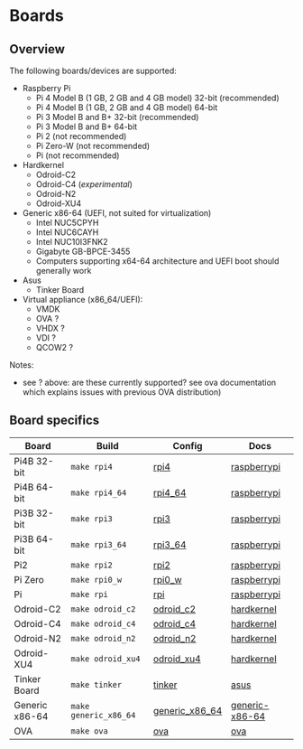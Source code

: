 # Boards

## Overview

The following boards/devices are supported:

- Raspberry Pi
  - Pi 4 Model B (1 GB, 2 GB and 4 GB model) 32-bit (recommended)
  - Pi 4 Model B (1 GB, 2 GB and 4 GB model) 64-bit
  - Pi 3 Model B and B+ 32-bit (recommended)
  - Pi 3 Model B and B+ 64-bit
  - Pi 2 (not recommended)
  - Pi Zero-W (not recommended)
  - Pi (not recommended)
- Hardkernel
  - Odroid-C2
  - Odroid-C4 (_experimental_)
  - Odroid-N2
  - Odroid-XU4
- Generic x86-64 (UEFI, not suited for virtualization)
  - Intel NUC5CPYH
  - Intel NUC6CAYH
  - Intel NUC10I3FNK2
  - Gigabyte GB-BPCE-3455
  - Computers supporting x64-64 architecture and UEFI boot should generally work
- Asus
  - Tinker Board
- Virtual appliance (x86_64/UEFI):
  - VMDK
  - OVA ?
  - VHDX ?
  - VDI ?
  - QCOW2 ?

Notes:
  - see ? above: are these currently supported? see ova documentation which explains issues with previous OVA distribution)

## Board specifics

|Board|Build|Config|Docs|
|-----|----|------|----|
|Pi4B 32-bit    |`make rpi4`           |[rpi4](../../buildroot-external/configs/rpi4_defconfig)|[raspberrypi](./raspberrypi/)|
|Pi4B 64-bit    |`make rpi4_64`        |[rpi4_64](../../buildroot-external/configs/rpi4_64_defconfig)|[raspberrypi](./raspberrypi/)|
|Pi3B 32-bit    |`make rpi3`           |[rpi3](../../buildroot-external/configs/rpi3_defconfig)|[raspberrypi](./raspberrypi/)|
|Pi3B 64-bit    |`make rpi3_64`        |[rpi3_64](../../buildroot-external/configs/rpi3_64_defconfig)|[raspberrypi](./raspberrypi/)|
|Pi2            |`make rpi2`           |[rpi2](../../buildroot-external/configs/rpi2_defconfig)|[raspberrypi](./raspberrypi/)|
|Pi Zero        |`make rpi0_w`         |[rpi0_w](../../buildroot-external/configs/rpi0_w_defconfig)|[raspberrypi](./raspberrypi/)|
|Pi             |`make rpi`            |[rpi](../../buildroot-external/configs/rpi_defconfig)|[raspberrypi](./raspberrypi/)|
|Odroid-C2      |`make odroid_c2`      |[odroid_c2](../../buildroot-external/configs/odroid_c2_defconfig)|[hardkernel](./hardkernel/)|
|Odroid-C4      |`make odroid_c4`      |[odroid_c4](../../buildroot-external/configs/odroid_c4_defconfig)|[hardkernel](./hardkernel/)|
|Odroid-N2      |`make odroid_n2`      |[odroid_n2](../../buildroot-external/configs/odroid_n2_defconfig)|[hardkernel](./hardkernel/)|
|Odroid-XU4     |`make odroid_xu4`     |[odroid_xu4](../../buildroot-external/configs/odroid_xu4_defconfig)|[hardkernel](./hardkernel/)|
|Tinker Board   |`make tinker`         |[tinker](../../buildroot-external/configs/tinker_defconfig)|[asus](./asus/)|
|Generic x86-64 |`make generic_x86_64` |[generic_x86_64](../../buildroot-external/configs/generic_x86_64_defconfig)|[generic-x86-64](./generic-x86-64/)|
|OVA            |`make ova`            |[ova](../../buildroot-external/configs/ova_defconfig)|[ova](./ova/)|
